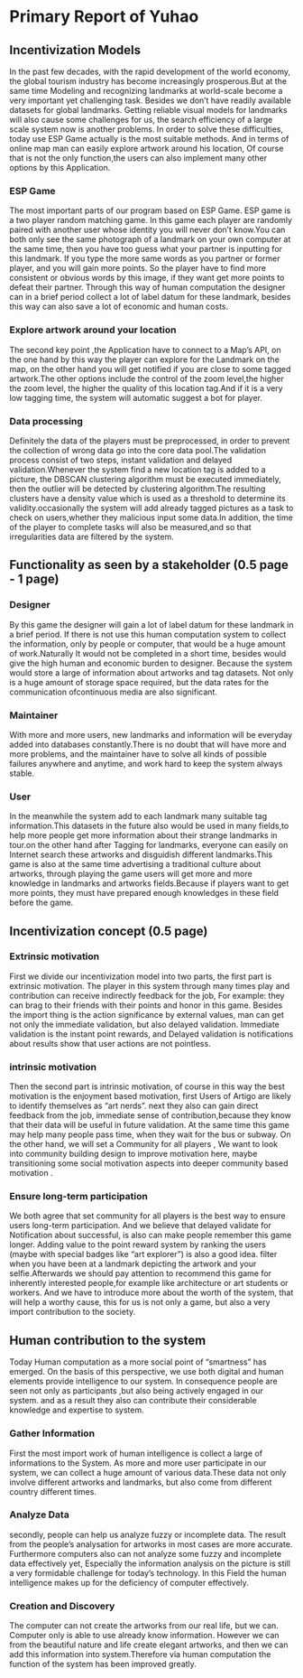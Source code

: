 # Primary Report of Yuhao
## Incentivization Models
In the past few decades, with the rapid development of the world economy, the global tourism industry has become increasingly prosperous.But at the same time Modeling and recognizing landmarks at world-scale become a very important yet challenging task. Besides we don’t have readily available datasets for global landmarks. Getting reliable visual models for landmarks will also cause some challenges for us, the search efficiency of a large scale system now is another  problems. In order to solve these difficulties, today use ESP Game actually  is the most suitable methods. And in terms of online map man can easily explore artwork around his location, Of course that is not the only function,the users can also implement many other options by this Application.

### ESP Game
The most important parts of our program based on ESP Game. ESP game is a two player random matching game. In this game each player are randomly paired with another user whose identity you will never don’t know.You can both only see the same photograph of a landmark on your own computer at the same time, then you have too guess what your partner is inputting for this landmark. If you type the more same words as you partner or former player, and you will gain more points. So the player have to find more consistent or obvious words by  this image, if they want get more points to defeat their partner. Through this way of human computation the designer can in a brief period collect a lot of label datum for these landmark, besides this way can also save a lot of economic and human costs.

### Explore artwork around your location
The second key point ,the Application have to connect to a Map’s API,  on the one hand by this way the player can explore for the Landmark on the map, on the other hand  you will get notified if you are close to some tagged artwork.The other options include the control of the zoom level,the higher the zoom level, the higher the quality of this location tag.And if it is a very low tagging time, the system will automatic suggest a bot for player.

### Data processing
Definitely the data of the players must be preprocessed, in order to prevent the collection of wrong data go into the core data pool.The validation process consist of two steps, instant validation and delayed validation.Whenever the system find a new location tag is added to a picture, the DBSCAN clustering algorithm must be executed immediately, then the outlier will be detected by clustering algorithm.The resulting clusters have a density value which is used as a threshold to determine its validity.occasionally the system will add already tagged pictures as a task to check on users,whether they malicious input some data.In addition, the time of the player to complete tasks will also be measured,and so that irregularities data are filtered by the system.




 


## Functionality as seen by a stakeholder (0.5 page - 1 page)
### Designer
By this game the designer will gain a lot of label datum for these landmark in a brief period. If there is not use this human computation system to collect the information, only by people or computer, that would be a huge amount of work.Naturally It would not be completed in a short  time, besides would give the high human and economic burden to designer. Because the system would store a large of information about artworks and tag datasets. Not only is a huge amount of storage space required, but the data rates for the communication ofcontinuous media are also significant. 

### Maintainer
With more and more users, new landmarks and information will be everyday added into databases constantly.There is no doubt that will have more and more problems, and the maintainer have to solve all kinds of possible failures anywhere and anytime, and work hard to keep the system always stable.

### User
In the meanwhile the system add to each landmark many suitable tag information.This datasets in the future also would be used in many fields,to help more people get more information about their strange landmarks in tour.on the other hand after Tagging for landmarks, everyone can easily on Internet search these artworks and disguidish different landmarks.This game is also at the same time advertising a traditional culture about artworks, through playing the game users will get more and more knowledge in  landmarks and artworks fields.Because if players want to get more points, they must have prepared enough knowledges in these field before the game.





















## Incentivization concept (0.5 page)
### Extrinsic motivation
First we divide our incentivization model into two parts, the first part is extrinsic motivation. The player in this system through many times play and  contribution can receive indirectly feedback for the job, For example: they can brag  to their friends with their points and honor in this game. Besides  the import thing is the action significance by external values, man can get not only the immediate validation, but also delayed validation. Immediate validation is the instant point rewards, and Delayed validation is notifications about results show that user actions are not pointless. 

### intrinsic motivation
Then the second part is intrinsic motivation, of course in this way  the best motivation is the enjoyment based motivation, first Users of Artigo are likely to identify themselves as “art nerds”.  next they also can gain direct feedback from the job, immediate sense of contribution,because they know that their data will be useful in future validation. At the same time this game may help many people pass time, when they wait for the bus or subway. On the other hand, we will set a Community for all players , We want to look into community building design to improve motivation here, maybe transitioning some social motivation aspects into deeper community based motivation .

### Ensure long-term participation
We both agree that set community for all players is the best way to ensure users long-term participation. And we believe that delayed validate for Notification about successful, is also can make people remember this game longer. Adding value to the point reward system by ranking the users (maybe with special badges like “art explorer”) is also a good  idea. 
filter when you have been at a landmark depicting the artwork and your selfie.Afterwards  we should pay attention to   recommend this game for inherently interested people,for example like architecture or art students or workers. And we have to introduce more about the  worth of the system, that will help a worthy cause, this for us is not only a game, but also a very import contribution to the society.



<!-- 
### Human contribution to the system (0.5 page) 
*Yuhao*
-->
## Human contribution to the system
Today  Human computation as a more social point of “smartness” has emerged. On the basis of this perspective, we use both digital and human elements provide intelligence to our system. In consequence people are seen not only as participants ,but also being actively engaged in our system. and as a result they also can contribute their considerable knowledge and expertise to system.
### Gather Information
First the most import work of human intelligence is collect a large of informations to the System. As more and more user participate in our system, we can collect a huge amount of various data.These data not only involve different artworks and landmarks, but also come from different country different times.
### Analyze Data
secondly, people can help us analyze fuzzy or incomplete data. The result from the people’s analysation for artworks  in most cases are more accurate. Furthermore computers also can not analyze some fuzzy and incomplete data effectively yet, Especially the information analysis on the picture is still a very formidable challenge for today’s technology. In this Field the human intelligence makes up for the deficiency of computer effectively.
### Creation and Discovery
The computer can not create the artworks from our real life, but we can. Computer only  is able to use already know information. However we can from the beautiful nature and life create elegant artworks, and then we can add this information into system.Therefore via human computation the function of the system has been improved greatly.
